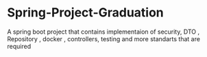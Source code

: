 # Spring-Project-Graduation
A spring boot project that contains implementaion of security, DTO , Repository , docker , controllers, testing and more standarts that are required
